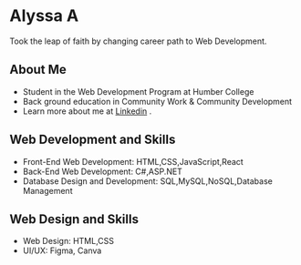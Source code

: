 # Alyssa A

Took the leap of faith by changing career path to Web Development. 

## About Me
- Student in the Web Development Program at Humber College
- Back ground education in Community Work & Community Development
- Learn more about me at [Linkedin](https://www.linkedin.com/in/alyssa-a-37a515144/) .

## Web Development and Skills

- Front-End Web Development: HTML,CSS,JavaScript,React
- Back-End Web Development: C#,ASP.NET
- Database Design and Development: SQL,MySQL,NoSQL,Database Management

## Web Design and Skills

- Web Design: HTML,CSS
- UI/UX: Figma, Canva
